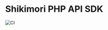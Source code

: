 # Shikimori PHP API SDK

![CI](https://github.com/grutenko/shikimori-api-sdk/workflows/CI/badge.svg)